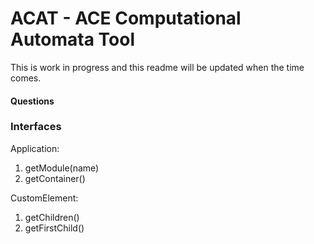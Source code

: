 # ACAT - ACE Computational Automata Tool

This is work in progress and this readme will be updated when the time comes.


#### Questions


### Interfaces

Application:
1. getModule(name)
2. getContainer()

CustomElement:
1. getChildren()
2. getFirstChild()
